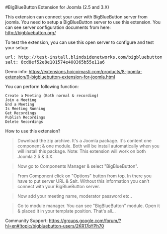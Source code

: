 #BigBlueButton Extension for Joomla (2.5 and 3.X)

This extension can connect your user with BigBlueButton server from joomla. You need to setup a BigBlueButton server to use this extension. You can see server configuration documents from here: http://bigbluebutton.org/

To test the extension, you can use this open server to configure and test your setup:
<pre>
url: http://test-install.blindsidenetworks.com/bigbluebutton/
salt: 8cd8ef52e8e101574e400365b55e11a6
</pre>
Demo info:
https://extensions.hoicoimasti.com/products/8-joomla-extension/9-bigbluebutton-extension-for-joomla.html
 

You can perform following function:

    Create a Meeting (Both normal & recording)
    Join a Meeting
    End a Meeting
    Is Meeting Running
    Get Recordings
    Publish Recordings
    Delete Recordings

How to use this extension?

> Download the zip archive. It's a Joomla package. It's content one component & one module. Both will be install automatically when you will install this package. Note: This extension will work on both Joomla 2.5 & 3.X.

> Now go to Components Manager & select "BigBlueButton".

> From Component click on "Options" button from top. In there you have to put server URL & Salt. Without this information you can't connect with your BigBlueButton server.

> Now add your meeting name, moderator password etc..

> Go to module manager. You can see "BigBlueButton" module. Open it & placed it in your template position. That's all...

 

Community Support: https://groups.google.com/forum/?hl=en#!topic/bigbluebutton-users/2KR17pYPh70
